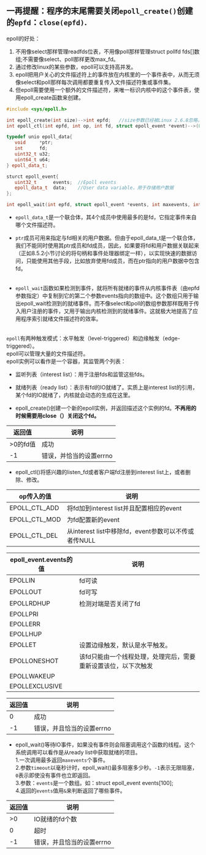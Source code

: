 ## 一再提醒：程序的末尾需要关闭`epoll_create()`创建的`epfd`：`close(epfd)`.
epoll的好处：
1. 不用像select那样管理readfds位表，不用像poll那样管理struct pollfd fds[]数组;不需要像select、poll那样更改max_fd。  
2. 通过修改linux的某些参数，epoll可以支持高并发。  
3. epoll把用户关心的文件描述符上的事件放在内核里的一个事件表中，从而无须像select和poll那样每次调用都要重复传入文件描述符集或事件集。
4. 但epoll需要使用一个额外的文件描述符，来唯一标识内核中的这个事件表，使用epoll_create函数来创建。

```cpp
#include <sys/epoll.h>

int epoll_create(int size)-->int epfd;   //size参数已经被Linux 2.6.8忽略，只需要传一个>0的值就可以。
int epoll_ctl(int epfd, int op, int fd, struct epoll_event *event)-->(0,-1);//用来操作epoll的内核事件表

typedef unio epoll_data{
   void     *ptr;
   int      fd;
   uint32_t u32;
   uint64_t u64;
} epoll_data_t;

sturct epoll_event{
   uint32_t      events;  //Epoll events
   epoll_data_t  data;    //User data variable，用于存储用户数据
};

int epoll_wait(int epfd, struct epoll_event *events, int maxevents, int timeout)

```
* `epoll_data_t`是一个联合体，其4个成员中使用最多的是fd，它指定事件来自哪个文件描述符。  
* `ptr`成员可用来指定与fd相关的用户数据。但由于epoll_data_t是一个联合体，我们不能同时使用其ptr成员和fd成员，因此，如果要将fd和用户数据关联起来（正如8.5.2小节讨论的将句柄和事件处理器绑定一样），以实现快速的数据访问，只能使用其他手段，比如放弃使用fd成员，而在ptr指向的用户数据中包含fd。  
&emsp;  

* `epoll_wait`函数如果检测到事件，就将所有就绪的事件从内核事件表（由epfd参数指定）中复制到它的第二个参数events指向的数组中。这个数组只用于输出epoll_wait检测到的就绪事件。而不像select和poll的数组参数那样既用于传入用户注册的事件，又用于输出内核检测到的就绪事件。这就极大地提高了应用程序索引就绪文件描述符的效率。  
&emsp;  


`epoll`有两种触发模式：水平触发（level-triggered）和边缘触发（edge-triggered）。  
epoll可以管理大量的文件描述符。  
epoll实例可以看作是一个容器，其监管两个列表：
  * 监听列表（interest list）：用于注册fds和监管这些fds。
  * 就绪列表（ready list）：表示有fd的IO就绪了。实质上是interest list的引用，某个fd的IO就绪了，内核就会动态的生成在这里。  

* epoll_create()创建一个新的epoll实例，并返回描述这个实例的fd。**不再用的时候需要用close（）关闭这个fd。**     

|返回值|说明|
|-----|---|
|>0的fd值|成功|
|-1|错误，并恰当的设置errno|


* epoll_ctl()将感兴趣的listen_fd或者客户端fd注册到interest list上，或者删除、修改。      

|op传入的值|说明|
|-------|----|
|EPOLL_CTL_ADD|将fd加到interest list并且配置相应的event|
|EPOLL_CTL_MOD|为fd配置新的event|
|EPOLL_CTL_DEL|从interest list中移除fd，event参数可以不传或者传NULL|

|epoll_event.events的值|说明|
|-------|-----|
|EPOLLIN|fd可读|
|EPOLLOUT|fd可写|
|EPOLLRDHUP|检测对端是否关闭了fd|
|EPOLLPRI||
|EPOLLERR||
|EPOLLHUP||
|EPOLLET|设置边缘触发，默认是水平触发。|
|EPOLLONESHOT|该fd只能由一个线程处理，处理完后，需要重新设置该位，以下次触发|
|EPOLLWAKEUP||
|EPOLLEXCLUSIVE||

|返回值|说明|
|------|----|
|0     |成功|
|-1    |错误，并且恰当的设置errno|


* epoll_wait()等待IO事件，如果没有事件则会阻塞调用这个函数的线程。这个系统调用可以看作是从ready list中获取就绪的项目。  
1.一次调用最多返回`maxevents`个事件。  
2.参数`timeout`以毫秒计时，epoll_wait()最多阻塞多少秒。`-1`表示无限阻塞，`0`表示即使没有事件也立即返回。  
3.参数：`events`是一个数组。如：struct epoll_event events[100];  
4.返回的`events`值用`&`来判断返回了哪些事件。

|返回值|说明|
|------|---|
|>0|IO就绪的fd个数|
|0|超时|
|-1|错误，并且恰当的设置errno|
